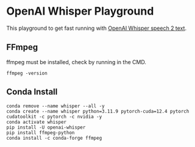 # OpenAI Whisper Playground

This playground to get fast running with [OpenAI Whisper speech 2 text](https://github.com/openai/whisper).

## FFmpeg

ffmpeg must be installed, check by running in the CMD.

``` shell
ffmpeg -version
```

## Conda Install

``` shell
conda remove --name whisper --all -y
conda create --name whisper python=3.11.9 pytorch-cuda=12.4 pytorch cudatoolkit -c pytorch -c nvidia -y
conda activate whisper
pip install -U openai-whisper
pip install ffmpeg-python
conda install -c conda-forge ffmpeg
```
